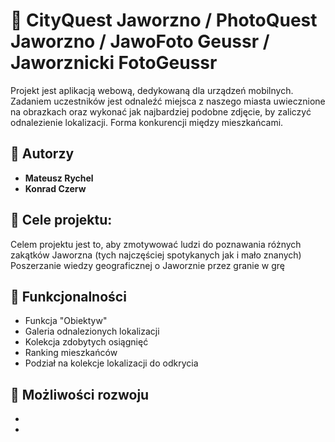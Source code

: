 # 📌 CityQuest Jaworzno / PhotoQuest Jaworzno / JawoFoto Geussr / Jaworznicki FotoGeussr

Projekt jest aplikacją webową, dedykowaną dla urządzeń mobilnych.
Zadaniem uczestników jest odnaleźć miejsca z naszego miasta uwiecznione na obrazkach oraz wykonać jak najbardziej podobne zdjęcie, by zaliczyć odnalezienie lokalizacji. Forma konkurencji między mieszkańcami. 

## 👥 Autorzy

- **Mateusz Rychel**
- **Konrad Czerw**

## 🎯 Cele projektu:

Celem projektu jest to, aby zmotywować ludzi do poznawania różnych zakątków Jaworzna (tych najczęściej spotykanych jak i mało znanych)
Poszerzanie wiedzy geograficznej o Jaworznie przez granie w grę

## 🚀 Funkcjonalności

- Funkcja "Obiektyw"
- Galeria odnalezionych lokalizacji
- Kolekcja zdobytych osiągnięć
- Ranking mieszkańców
- Podział na kolekcje lokalizacji do odkrycia

## 🔧 Możliwości rozwoju

-
- 
